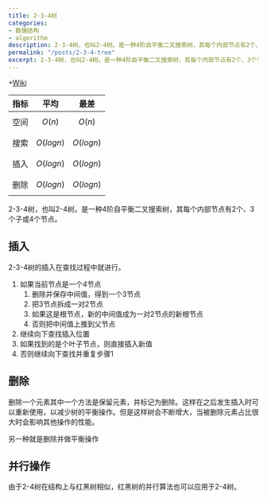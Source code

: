```yaml
---
title: 2-3-4树
categories:
- 数据结构
- algorithm
description: 2-3-4树，也叫2-4树。是一种4阶自平衡二叉搜索树，其每个内部节点有2个、3个子或4个节点。
permalink: "/posts/2-3-4-tree"
excerpt: 2-3-4树，也叫2-4树。是一种4阶自平衡二叉搜索树，其每个内部节点有2个、3个子或4个节点。
---
```


+[Wiki](https://en.wikipedia.org/wiki/2%E2%80%933_tree)

| 指标	| 平均 | 最差 |
| --- | --- | --- |
| 空间 | $$O(n)$$ | $$O(n)$$ |
| 搜索 | $$O(log  n)$$ | $$O(log  n)$$ | 
| 插入 | $$O(log  n)$$ | $$O(log  n)$$ |
| 删除 | $$O(log  n)$$ | $$O(log  n)$$ |

2-3-4树，也叫2-4树。是一种4阶自平衡二叉搜索树，其每个内部节点有2个、3个子或4个节点。

## 插入

2-3-4树的插入在查找过程中就进行。

1. 如果当前节点是一个4节点
   1. 删除并保存中间值，得到一个3节点
   2. 把3节点拆成一对2节点
   3. 如果这是根节点，新的中间值成为一对2节点的新根节点
   4. 否则把中间值上推到父节点
2. 继续向下查找插入位置
3. 如果找到的是个叶子节点，则直接插入新值
4. 否则继续向下查找并重复步骤1

## 删除

删除一个元素其中一个方法是保留元素，并标记为删除。这样在之后发生插入时可以重新使用，以减少树的平衡操作。但是这样树会不断增大，当被删除元素占比很大时会影响其他操作的性能。

另一种就是删除并做平衡操作


## 并行操作

由于2-4树在结构上与红黑树相似，红黑树的并行算法也可以应用于2-4树。

